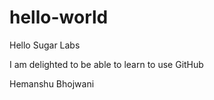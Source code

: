 # hello-world

Hello Sugar Labs

I am delighted to be able to learn to use GitHub

Hemanshu Bhojwani
